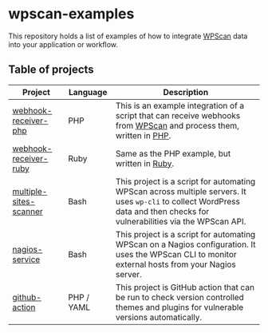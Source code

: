 # wpscan-examples

This repository holds a list of examples of how to integrate [WPScan](https://wpscan.com/) data into your application or workflow.

## Table of projects

| Project                                          | Language   | Description                                                                                                                                                                |
|--------------------------------------------------|------------|----------------------------------------------------------------------------------------------------------------------------------------------------------------------------|
| [webhook-receiver-php](webhook-receiver-php)     | PHP        | This is an example integration of a script that can receive webhooks from [WPScan](https://wpscan.com/) and process them, written in [PHP](https://www.php.net/).          |
| [webhook-receiver-ruby](webhook-receiver-ruby)   | Ruby       | Same as the PHP example, but written in [Ruby](https://www.ruby-lang.org/).                                                                                                |
| [multiple-sites-scanner](multiple-sites-scanner) | Bash       | This project is a script for automating WPScan across multiple servers. It uses `wp-cli` to collect WordPress data and then checks for vulnerabilities via the WPScan API. |
| [nagios-service](nagios-service)                  | Bash       | This project is a script for automating WPScan on a Nagios configuration. It uses the WPScan CLI to monitor external hosts from your Nagios server.                        |
| [github-action](github-action)                   | PHP / YAML | This project is GitHub action that can be run to check version controlled themes and plugins for vulnerable versions automatically.                                        |
